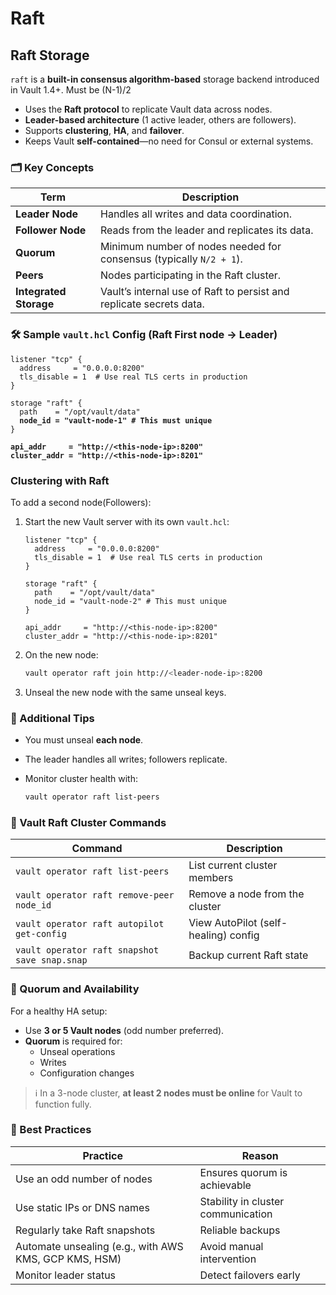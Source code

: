 # Raft

## Raft Storage

`raft` is a **built-in consensus algorithm-based** storage backend introduced in Vault 1.4+. Must be (N-1)/2&#x20;

* Uses the **Raft protocol** to replicate Vault data across nodes.
* **Leader-based architecture** (1 active leader, others are followers).
* Supports **clustering**, **HA**, and **failover**.
* Keeps Vault **self-contained**—no need for Consul or external systems.

### 🗂️ Key Concepts

| Term                   | Description                                                         |
| ---------------------- | ------------------------------------------------------------------- |
| **Leader Node**        | Handles all writes and data coordination.                           |
| **Follower Node**      | Reads from the leader and replicates its data.                      |
| **Quorum**             | Minimum number of nodes needed for consensus (typically `N/2 + 1`). |
| **Peers**              | Nodes participating in the Raft cluster.                            |
| **Integrated Storage** | Vault’s internal use of Raft to persist and replicate secrets data. |

### 🛠️ Sample `vault.hcl` Config (Raft First node -> Leader)

<pre class="language-hcl"><code class="lang-hcl">listener "tcp" {
  address     = "0.0.0.0:8200"
  tls_disable = 1  # Use real TLS certs in production
}

storage "raft" {
  path    = "/opt/vault/data"
<strong>  node_id = "vault-node-1" # This must unique
</strong>}

<strong>api_addr     = "http://&#x3C;this-node-ip>:8200"
</strong><strong>cluster_addr = "http://&#x3C;this-node-ip>:8201"
</strong></code></pre>

### Clustering with Raft

To add a second node(Followers):

1.  Start the new Vault server with its own `vault.hcl`:

    ```hcl
    listener "tcp" {
      address     = "0.0.0.0:8200"
      tls_disable = 1  # Use real TLS certs in production
    }

    storage "raft" {
      path    = "/opt/vault/data"
      node_id = "vault-node-2" # This must unique
    }

    api_addr     = "http://<this-node-ip>:8200"
    cluster_addr = "http://<this-node-ip>:8201"
    ```
2.  On the new node:

    ```bash
    vault operator raft join http://<leader-node-ip>:8200
    ```
3. Unseal the new node with the same unseal keys.

### 📘 Additional Tips

* You must unseal **each node**.
* The leader handles all writes; followers replicate.
*   Monitor cluster health with:

    ```bash
    vault operator raft list-peers
    ```

### 🔄 Vault Raft Cluster Commands

| Command                                       | Description                          |
| --------------------------------------------- | ------------------------------------ |
| `vault operator raft list-peers`              | List current cluster members         |
| `vault operator raft remove-peer node_id`     | Remove a node from the cluster       |
| `vault operator raft autopilot get-config`    | View AutoPilot (self-healing) config |
| `vault operator raft snapshot save snap.snap` | Backup current Raft state            |

### 📌 Quorum and Availability

For a healthy HA setup:

* Use **3 or 5 Vault nodes** (odd number preferred).
* **Quorum** is required for:
  * Unseal operations
  * Writes
  * Configuration changes

> ℹ️ In a 3-node cluster, **at least 2 nodes must be online** for Vault to function fully.

### 📎 Best Practices

| Practice                                              | Reason                             |
| ----------------------------------------------------- | ---------------------------------- |
| Use an odd number of nodes                            | Ensures quorum is achievable       |
| Use static IPs or DNS names                           | Stability in cluster communication |
| Regularly take Raft snapshots                         | Reliable backups                   |
| Automate unsealing (e.g., with AWS KMS, GCP KMS, HSM) | Avoid manual intervention          |
| Monitor leader status                                 | Detect failovers early             |
